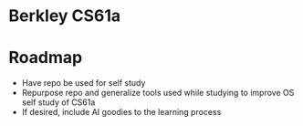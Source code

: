 # Berkley CS61a



# Roadmap
- Have repo be used for self study
- Repurpose repo and generalize tools used while studying to improve OS self study of CS61a
- If desired, include AI goodies to the learning process 
